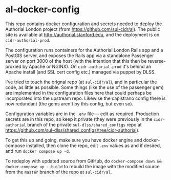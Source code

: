 # al-docker-config

This repo contains docker configuration and secrets needed to deploy the Authorial London project (from https://github.com/sul-cidr/al).  The public site is available at http://authorial.stanford.edu, and the deployment is on `cidr-authorial-prod`.

The configuration runs containers for the Authorial London Rails app and a PostGIS server, and exposes the Rails app via a standalone Passenger server on port 3000 of the host (with the intention that this then be reverse-proxied by Apache or NGINX).  On `cidr-authorial-prod` it's behind an Apache install (and SSL cert config etc.) managed via puppet by DLSS.

I've tried to touch the orignal repo (at `sul-cidr/al`), and in particular the code, as little as possible.  Some things (like the use of the passenger gem) are implemented in the configuration files here that could perhaps be incorporated into the upstream repo.  Likewise the capistrano config there is now redundant (the gems aren't by this config, but even so).

Configuration variables are in the `.env` file -- edit as required.  Production secrets are in this repo, so keep it private (they were previously in the `cidr-authorial` branch of the private `sul-dlss/shared_configs` repo at https://github.com/sul-dlss/shared_configs/tree/cidr-authorial).

To get this up and going, make sure you have docker engine and docker-compose installed, then clone the repo, edit `.env` values as and if desired, and run `docker compose up -d`.

To redeploy with updated source from GitHub, do `docker-compose down && docker-compose up --build` to rebuild the image with the modified source from the `master` branch of the repo at `sul-cidr/al`.


